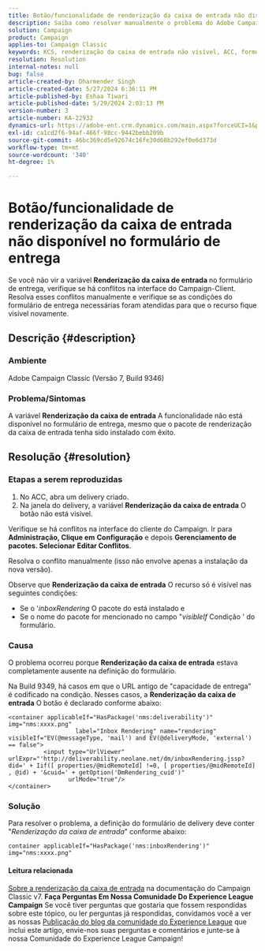 ```yaml
---
title: Botão/funcionalidade de renderização da caixa de entrada não disponível no formulário de entrega
description: Saiba como resolver manualmente o problema do Adobe Campaign Classic em que o botão Renderização da caixa de entrada não está visível no formulário de entrega. Verifique se há conflitos.
solution: Campaign
product: Campaign
applies-to: Campaign Classic
keywords: KCS, renderização da caixa de entrada não visível, ACC, formulário de entrega, renderização da caixa de entrada
resolution: Resolution
internal-notes: null
bug: false
article-created-by: Dharmender Singh
article-created-date: 5/27/2024 6:36:11 PM
article-published-by: Eshaa Tiwari
article-published-date: 5/29/2024 2:03:13 PM
version-number: 3
article-number: KA-22932
dynamics-url: https://adobe-ent.crm.dynamics.com/main.aspx?forceUCI=1&pagetype=entityrecord&etn=knowledgearticle&id=eb45a5fc-571c-ef11-840a-6045bd06eea5
exl-id: ca1cd2f6-94af-466f-98cc-9442bebb209b
source-git-commit: 46bc369cd5e92674c16fe30d68b292ef0e6d373d
workflow-type: tm+mt
source-wordcount: '340'
ht-degree: 1%

---
```


# Botão/funcionalidade de renderização da caixa de entrada não disponível no formulário de entrega


Se você não vir a variável <b>Renderização da caixa de entrada </b>no formulário de entrega, verifique se há conflitos na interface do Campaign-Client. Resolva esses conflitos manualmente e verifique se as condições do formulário de entrega necessárias foram atendidas para que o recurso fique visível novamente.

## Descrição {#description}


### Ambiente

Adobe Campaign Classic (Versão 7, Build 9346)

### Problema/Sintomas

A variável <b>Renderização da caixa de entrada</b> A funcionalidade não está disponível no formulário de entrega, mesmo que o pacote de renderização da caixa de entrada tenha sido instalado com êxito.




## Resolução {#resolution}


### Etapas a serem reproduzidas

1. No ACC, abra um delivery criado.
2. Na janela do delivery, a variável <b>Renderização da caixa de entrada</b> O botão não está visível.


Verifique se há conflitos na interface do cliente do Campaign. Ir para <b>Administração, Clique em</b> <b>Configuração</b> e depois <b>Gerenciamento de pacotes. Selecionar</b> <b>Editar Conflitos</b>.

Resolva o conflito manualmente (isso não envolve apenas a instalação da nova versão).

Observe que <b>Renderização da caixa de entrada</b> O recurso só é visível nas seguintes condições:

- Se o &#39;*inboxRendering* O pacote do está instalado e
- Se o nome do pacote for mencionado no campo &quot;*visibleIf* Condição &#39; do formulário.


### Causa

O problema ocorreu porque <b>Renderização da caixa de entrada</b> estava completamente ausente na definição do formulário.

Na Build 9349, há casos em que o URL antigo de &quot;capacidade de entrega&quot; é codificado na condição. Nesses casos, a <b>Renderização da caixa de entrada</b> O botão é declarado conforme abaixo:


```
<container applicableIf="HasPackage('nms:deliverability')" img="nms:xxxx.png"
                   label="Inbox Rendering" name="rendering" visibleIf="EV(@messageType, 'mail') and EV(@deliveryMode, 'external') == false">
          <input type="UrlViewer" urlExpr="'http://deliverability.neolane.net/dm/inboxRendering.jssp?did=' + Iif([ properties/@midRemoteId] !=0, [ properties/@midRemoteId] , @id) + '&cuid=' + getOption('DmRendering_cuid')"
                 urlMode="true"/>
</container>
```


### Solução

Para resolver o problema, a definição do formulário de delivery deve conter &quot;*Renderização da caixa de entrada*&quot; conforme abaixo:


```
container applicableIf="HasPackage('nms:inboxRendering')" img="nms:xxxx.png"
```


#### <b>Leitura relacionada</b> 

[Sobre a renderização da caixa de entrada](https://experienceleague.adobe.com/docs/campaign-classic/using/sending-messages/deliverability-management/inbox-rendering.html?lang=en#about-inbox-rendering) na documentação do Campaign Classic v7.
<b>Faça Perguntas Em Nossa Comunidade Do Experience League Campaign</b>
Se você tiver perguntas que gostaria que fossem respondidas sobre este tópico, ou ler perguntas já respondidas, convidamos você a ver as nossas [Publicação do blog da comunidade do Experience League](https://experienceleaguecommunities.adobe.com/t5/adobe-campaign-classic-blogs/introducing-top-kcs-articles-curated-for-your-troubleshooting/bc-p/672426#M132 "Seguir link") que inclui este artigo, envie-nos suas perguntas e comentários e junte-se à nossa Comunidade do Experience League Campaign!
